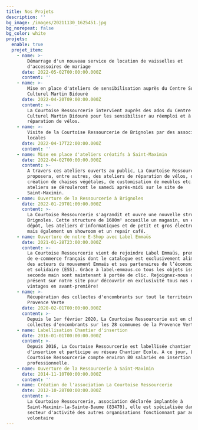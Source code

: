 ```yaml
---
title: Nos Projets
description: ''
bg_image: /images/20211130_1625451.jpg
bg_norepeat: false
bg_color: white
projets:
  enable: true
  projet_item:
    - name: >-
        Démarrage d'un nouveau service de location de vaisselles et
        d'accessoires de mariage
      date: 2022-05-02T00:00:00.000Z
      content: ''
    - name: >-
        Mise en place d'ateliers de sensibilisation auprès du Centre Social et
        Culturel Martin Bidouré
      date: 2022-04-20T09:00:00.000Z
      content: >-
        La Courtoise Ressourcerie intervient auprès des ados du Centre Social et
        Culturel Martin Bidouré pour les sensibiliser au réemploi et à la petite
        réparation de vélos. 
    - name: >-
        Visite de la Courtoise Ressourcerie de Brignoles par des associations
        locales
      date: 2022-04-17T22:00:00.000Z
      content: ''
    - name: Mise en place d'ateliers créatifs à Saint-Maximin
      date: 2022-04-02T00:00:00.000Z
      content: >-
        A travers ces ateliers ouverts au public, La Courtoise Ressourcerie
        proposera, entre autres, des ateliers de réparation de vélos, de
        création de chaises végétales, de customisation de meubles etc. Ces
        ateliers se dérouleront le samedi après-midi sur le site de
        Saint-Maximin.
    - name: Ouverture de la Ressourcerie à Brignoles
      date: 2022-01-29T01:00:00.000Z
      content: >-
        La Courtoise Ressourcerie s'agrandit et ouvre une nouvelle structure à
        Brignoles. Cette structure de 1600m² accueille un magasin, un espace de
        dépôt, les ateliers d'informatiques et de petit et gros électroménagers
        mais également un showroom et un repair café. 
    - name: Ouverture de notre E-Shop avec Label Emmaüs
      date: 2021-01-28T23:00:00.000Z
      content: >-
        La Courtoise Ressourcerie vient de rejoindre Label Emmaüs, premier site
        de e-commerce français dont le catalogue est exclusivement alimenté par
        des acteurs du mouvement Emmaüs et ses partenaires de l’économie sociale
        et solidaire (ESS). Grâce à label-emmaus.co tous les objets issus de la
        seconde main sont maintenant à portée de clic. Rejoignez-nous dés à
        présent sur notre site pour découvrir en exclusivité tous nos objets
        vintages en avant-première!
    - name: >-
        Récupération des collectes d'encombrants sur tout le territoire de la
        Provence Verte
      date: 2020-02-01T00:00:00.000Z
      content: >-
        Depuis le 1er février 2020, La Courtoise Ressourcerie est en charge des
        collectes d'encombrants sur les 28 communes de la Provence Verte. 
    - name: Labellisation Chantier d'insertion
      date: 2016-01-01T00:00:00.000Z
      content: >-
        Depuis 2016, La Courtoise Ressourcerie est labellisée chantier
        d'insertion et participe au réseau Chantier Ecole. A ce jour, La
        Courtoise Ressourcerie compte environ 80 salariés en insertion
        professionnelle. 
    - name: Ouverture de la Ressourcerie à Saint-Maximin
      date: 2014-11-10T00:00:00.000Z
      content: ''
    - name: Création de l'association La Courtoise Ressourcerie
      date: 2012-10-28T00:00:00.000Z
      content: >-
        La Courtoise Ressourcerie, association déclarée implantée à
        Saint-Maximin-la-Sainte-Baume (83470), elle est spécialisée dans le
        secteur d'activité des autres organisations fonctionnant par adhésion
        volontaire
---
```


